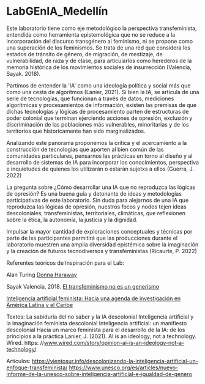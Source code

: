 # LabGEnIA_Medellín

Este laboratorio tiene como eje metodológico la perspectiva transfeminista, entendida como herramienta epistemológica que no se reduce a la incorporación del discurso transgénero al feminismo, ni se propone como una superación de los feminismos. Se trata de una red que considera los estados de tránsito de género, de migración, de mestizaje, de vulnerabilidad, de raza y de clase, para articularlos como herederos de la memoria histórica de los movimientos sociales de insurrección (Valencia, Sayak. 2018).

Partimos de entender la 'lA' como una ideología política y social más que como una cesta de algoritmos (Lanier, 2021). Si bien la IA, se articula de una serie de tecnologías, que funcionan a través de datos, mediciones algorítmicas y procesamientos de información, existen las premisas de que dichas tecnologías y lógicas de procesamiento parten de estructuras de poder colonial que terminan ejerciendo acciones de opresión, exclusión y discriminación de las poblaciones más vulnerables, minoritarias y de los territorios que historicamente han sido marginalizados. 

Analizando este panorama proponemos la crítica y el acercamiento a la construcción de tecnologías que aporten al bien común de las comunidades particulares, pensarnos las prácticas en torno al diseño y al desarrollo de sistemas de IA para incorporar los conocimientos, perspectiva e inquietudes de quienes los utilizarán o estarán sujetxs a ellos (Guerra, J. 2022)

La pregunta sobre ¿Cómo desarrollar una IA que no reproduzca las lógicas de opresión? Es una buena guía y detonante de ideas y metodologías participativas de este laboratorio. Sin duda para alejarnos de una IA que reproduzca las lógicas de opresión, nuestros focos y nodos tejen ideas descoloniales, transfeministas, territoriales, climáticas, que reflexionen sobre la ética, la autonomía, la justicia y la dignidad. 

Impulsar la mayor cantidad de exploraciones conceptuales y técnicas por parte de lxs participantes permitirá que las producciones durante el laboratorio muestren una amplia diversidad epistémica sobre la imaginación y la creación de futuros tecnodiversos y transfeministas (Ricaurte, P. 2022)


Referentes teóricos de Inspiración para el Lab: 

Alan Turing
[Donna Haraway](https://xenero.webs.uvigo.es/profesorado/beatriz_suarez/ciborg.pdf)

Sayak Valencia, 2018.  [El transfeminismo no es un generismo](https://www.scielo.cl/scielo.php?script=sci_arttext&pid=S0719-36962018000200027#:~:text=Al%20igual%20que%20otros%20movimientos,o%20dialogar%20con%20el%20Estado)  

[Inteligencia artificial feminista: Hacia una agenda de investigación en América Latina y el Caribe](https://archive.org/details/inteligencia-artificial-feminista/page/n1/mode/2up?view=theater) 

Textos: 
La sabiduría del no saber y la lA descolonial
Inteligencia artificial y la imaginación feminista descolonial
Inteligencia artificial: un manifiesto descolonial
Hacia un marco feminista para el desarrollo de la IA: de los principios a la práctica 
Lanier, J. (2021). Al is an ideology, not a technology. Wired.
https: //www.wired.com/story/opinion-ai-is-an-ideology-not-a-technology/ 

Artículos:
https://vientosur.info/descolonizando-la-inteligencia-artificial-un-enfoque-transfeminista/ 
https://www.unesco.org/es/articles/nuevo-informe-de-la-unesco-sobre-inteligencia-artificial-e-igualdad-de-genero

